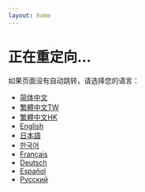 ```yaml
---
layout: home
---
```


<script setup>
import { onMounted } from 'vue'
import { useRouter } from 'vitepress'

const router = useRouter()

onMounted(() => {
  // 检测浏览器语言
  const browserLang = navigator.language || navigator.userLanguage
  
  // 语言映射表
  const langMap = {
    'zh-CN': '/zh-CN/',  // 简体中文
    'zh-TW': '/zh-TW/',  // 繁體中文
    'zh-HK': '/zh-HK/',  // 香港中文
    'en-US': '/en-US/',  // 英文
    'ja-JP': '/ja-JP/',  // 日本語
    'ko-KR': '/ko-KR/',  // 한국어
    'fr-FR': '/fr-FR/',  // Français
    'de-DE': '/de-DE/',  // Deutsch
    'es-ES': '/es-ES/',  // Español
    'ru-RU': '/ru-RU/',  // Русский
  }
  
  // 查找匹配的语言
  let targetPath = '/zh-CN/' // 默认中文
  
  for (const [lang, path] of Object.entries(langMap)) {
    if (browserLang.startsWith(lang) || browserLang.toLowerCase().startsWith(lang)) {
      targetPath = path
      break
    }
  }
  
  // 使用 VitePress 路由进行重定向
  router.go(targetPath)
})
</script>

# 正在重定向...

如果页面没有自动跳转，请选择您的语言：

- [简体中文](/zh-CN/)
- [繁體中文TW](/zh-TW/)
- [繁體中文HK](/zh-HK/)
- [English](/en-US/)
- [日本語](/ja-JP/)
- [한국어](/ko-KR/)
- [Français](/fr-FR/)
- [Deutsch](/de-DE/)
- [Español](/es-ES/)
- [Русский](/ru-RU/)